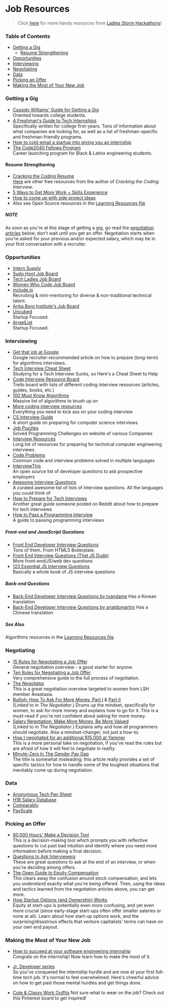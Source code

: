 # Job Resources

> Click [here](/README.md) for more handy resources from [Ladies 
Storm Hackathons](https://github.com/Ladies-Storm-Hackathons)!

### Table of Contents
<!-- MarkdownTOC -->

- [Getting a Gig](#getting-a-gig)
  - [Resume Strengthening](#resume-strengthening)
- [Opportunities](#opportunities)
- [Interviewing](#interviewing)
- [Negotiating](#negotiating)
- [Data](#data)
- [Picking an Offer](#picking-an-offer)
- [Making the Most of Your New Job](#making-the-most-of-your-new-job)

<!-- /MarkdownTOC -->

<a name="getting-a-gig"></a>
### Getting a Gig
* [Cassidy Williams' Guide for Getting a Gig](https://github.com/cassidoo/getting-a-gig)  
  Oriented towards college students.
* [A Freshman's Guide to Tech Internships](https://callajun.github.io/csfrosh/)  
  Specifically written for college first-years. Tons of information about what
  companies are looking for, as well as a list of freshman-specific and
  freshman-friendly programs.
* [How to cold-email a startup into giving you an internship](https://creator.wework.com/knowledge/get-startup-job-internship-cold-email/)  
* [The Code2040 Fellows Program](http://www.code2040.org/)    
  Career launching program for Black & Latinx engineering students.

<a name="resume-strengthening"></a>
#### Resume Strengthening
* [Cracking the Coding Resume](https://www.careercup.com/resume)    
[Here](http://www.crackingthecodinginterview.com/resources.html) are other free resources from the author of *Cracking the Coding Interview*.  
* [5 Ways to Get More Work + Skills Experience](http://www.geekgirlweb.com/blog/2015/7/9/5-ways-to-get-more-work-skills-experience)  
* [How to come up with side project ideas](https://blog.producthunt.com/how-to-come-up-with-side-project-ideas-4a2c8049deba)  
* Also see Open Source resources in the [Learning Resources file](/Learning-Resources.md/#open-source-for-new-contributors)  

##### NOTE
As soon as you're at this stage of getting a gig, go read the
[negotiation articles](#negotiating) below; don't wait until you get an offer.
Negotiation starts when you're asked for your previous and/or expected salary,
which may be in your first conversation with a recruiter.

<a name="opportunities"></a>
### Opportunities
* [Intern Supply](http://www.intern.supply/)
* [Sudo Hoot Job Board](http://jobs.sudohoot.com/)  
* [Tech Ladies Job Board](http://www.hiretechladies.com/browse-jobs)  
* [Women Who Code Job Board](https://www.womenwhocode.com/jobs) 
* [include.io](https://include.io/about/)  
Recruiting & mini-mentoring for diverse & non-traditional technical talent.
* [Antia Borg Institute's Job Board](http://www.ventureloop.com/anitaborg/)
* [Uncubed](https://uncubed.com/jobs)  
  Startup Focused.
* [AngelList](https://angel.co/)  
  Startup Focused.

<a name="interviewing"></a>
### Interviewing
* [Get that job at Google](http://steve-yegge.blogspot.com/2008/03/get-that-job-at-google.html)  
  Google recruiter-recommended article on how to prepare (long-term) for
  algorithms interviews.
* [Tech Interview Cheat Sheet](https://gist.github.com/TSiege/cbb0507082bb18ff7e4b)  
  Studying for a Tech Interview Sucks, so Here's a Cheat Sheet to Help
* [Code Interview Resource Board](https://trello.com/b/lpp1l94G/code-interview-resource-board)  
  Trello board with lists of different coding interview resources (articles,
  guides, books, etc.)
* [100 Must Know Algorithms](https://www.quora.com/What-algorithms-and-data-structures-should-any-software-engineer-know/answer/Arun-Sahay)  
  Massive list of algorithms to brush up on
* [More coding interview resources](https://github.com/andreis/interview)  
  Everything you need to kick ass on your coding interview
* [CS Interview Guide](https://github.com/schmatz/cs-interview-guide)  
  A short guide on preparing for computer science interviews
* [Job Puzzles](https://github.com/SITZ/JobPuzzles)  
  Solved Programming Challenges on website of various Companies
* [Interview Resources](https://github.com/davidhampgonsalves/interview-resources)  
  Long list of resources for preparing for technical computer engineering
  interviews
* [Code Problems](https://github.com/blakeembrey/code-problems)  
  Common code and interview problems solved in multiple languages
* [InterviewThis](https://github.com/ChiperSoft/InterviewThis)  
  An open source list of developer questions to ask prospective employers
* [Awesome Interview Questions](https://github.com/MaximAbramchuck/awesome-interview-questions)  
  A curated awesome list of lists of interview questions. All the languages you
  could think of
* [How to Prepare for Tech Interviews](https://www.reddit.com/r/cscareerquestions/comments/1jov24/heres_how_to_prepare_for_tech_interviews/)  
  Another great guide someone posted on Reddit about how to prepare for tech
  interviews
* [How to Pass a Programming Interview](http://blog.triplebyte.com/how-to-pass-a-programming-interview)  
  A guide to passing programming interviews

##### Front-end and JavaScript Questions
* [Front End Developer Interview Questions](http://h5bp.github.io/Front-end-Developer-Interview-Questions/)  
  Tons of them. From HTML5 Boilerplate.
* [Front End Interview Questions (That JS Dude)](https://github.com/khan4019/front-end-Interview-Questions)  
  More front-end/JS/web dev questions
* [123 Essential JS Interview Questions](https://github.com/nishant8BITS/123-Essential-JavaScript-Interview-Question)  
  Basically a whole book of JS interview questions

##### Back-end Questions
* [Back-End Developer Interview Questions by tvandame](https://github.com/tvandame/back-end-developer-interview-questions)
  Has a Korean translation
* [Back-End Developer Interview Questions by arialdomartini](https://github.com/arialdomartini/Back-End-Developer-Interview-Questions)
  Has a Chinese translation

##### See Also
Algorithms resources in the [Learning Resources file](Learning-Resources.md).

<a name="negotiating"></a>
### Negotiating
* [15 Rules for Negotiating a Job Offer](https://hbr.org/2014/04/15-rules-for-negotiating-a-job-offer)  
  General negotiation overview - a good starter for anyone.
* [Ten Rules for Negotiating a Job Offer](https://medium.freecodecamp.com/ten-rules-for-negotiating-a-job-offer-ee17cccbdab6#.lfn7krckx)  
  Very comprehensive guide to the full process of negotiation.
* [The Negotiator](https://medium.com/ladies-storm-hackathons/the-negotiator-e259da8fb7d1#.za5n72ag9)  
  This is a great negotiation overview targeted to women from LSH member
  Anastasia.
* [Bullish: How To Ask For More Money, Part I](http://www.thegrindstone.com/2012/05/04/career-management/bullish-how-to-ask-for-more-money-part-i-107/) &
  [Part II](http://www.thegrindstone.com/2012/05/11/career-management/bullish-how-to-ask-for-more-money-part-ii-757/)  
  (Linked to in _The Negotiator_.) Drums up the mindset, specifically for women,
  to ask for more money and explains how to go for it. This is a must-read if
  you're not confident about asking for more money.
* [Salary Negotiation: Make More Money, Be More Valued](http://www.kalzumeus.com/2012/01/23/salary-negotiation/)  
  (Linked to in _The Negotiator_.) Explains why and how all programmers should
  negotiate. Also a mindset-changer, not just a how-to.
* [How I negotiated for an additional $15,000 at Yammer](https://medium.com/we-are-yammer/how-i-negotiated-for-an-additional-15-000-at-yammer-2d3c137623ec#.fci5mk8bb)  
  This is a more personal take on negotiation, if you've read the rules but are
  afraid of how it will feel to negotiate in reality.
* [Minute-Zero In The Gender Pay Gap](https://medium.com/tarah-wheeler-van-vlack/minute-zero-in-the-gender-pay-gap-7c6695daffbd#.uytm3mg0n)  
  The title is somewhat misleading; this article really provides a set of
  specific tactics for how to handle some of the toughest situations that
  inevitably come up during negotiation.

<a name="data"></a>
### Data
* [Anonymous Tech Pay Sheet](https://docs.google.com/spreadsheets/d/1WkwNK36FyUfrEFK1QjxVod83vJSnuqezeuYF8LkMSbo/edit#gid=1606337908)  
* [H1B Salary Database](http://h1bdata.info)  
* [Comparably](https://www.comparably.com/)  
* [PayScale](http://www.payscale.com/)  

<a name="picking-an-offer"></a>
### Picking an Offer
* [80,000 Hours' Make a Decision Tool](https://80000hours.org/career-decision/)          
  This is a decision-making tool which prompts you with reflective questions to
  cut past bad intuition and identify where you need more information before
  making a final decision.
* [Questions to Ask Interviewers](http://jvns.ca/blog/2013/12/30/questions-im-asking-in-interviews/)                                              
  These are great questions to ask at the end of an interview, or when you're
  deciding among offers.
* [The Open Guide to Equity Compensation](https://github.com/jlevy/og-equity-compensation)                                                          
  This clears away the confusion around stock compensation, and lets you
  understand exactly what you're being offered. Then, using the ideas and
  tactics learned from the negotiation articles above, you can get more.
* [How Startup Options (and Ownership) Works](http://a16z.com/2016/08/24/options-ownership/)                                                              
  Equity at start-ups is potentially even more confusing, and yet even more
  crucial (since early-stage start-ups often offer smaller salaries or none at
  all). Learn about how start-up options work, and the surprising/disastrous
  effects that venture capitalists' terms can have on your own end payout.

<a name="making-the-most-of-your-new-job"></a>
### Making the Most of Your New Job
* [How to succeed at your software engineering internship](http://www.byte-by-byte.com/software-engineering-internship-success/)                   
  Congrats on the internship! Now learn how to make the most of it.
* [Jr. Developer series](https://medium.com/@mscccc/jr-developers-0-hello-world-dd1d4a2a098c#.2szbl2g15)                             
  So you've conquered the internship hurdle and are now at your first full-time
  tech job. It's normal to feel overwhelmed. Here's cheerful advice on how
  to get past those mental hurdles and get things done.
  
* [Cute & Classy Work Outfits](https://www.pinterest.com/alainakafkes/consolelogcute-classy-tech-outfits/)
  Not sure what to wear on the job? Check out this Pinterest board to get inspired!

